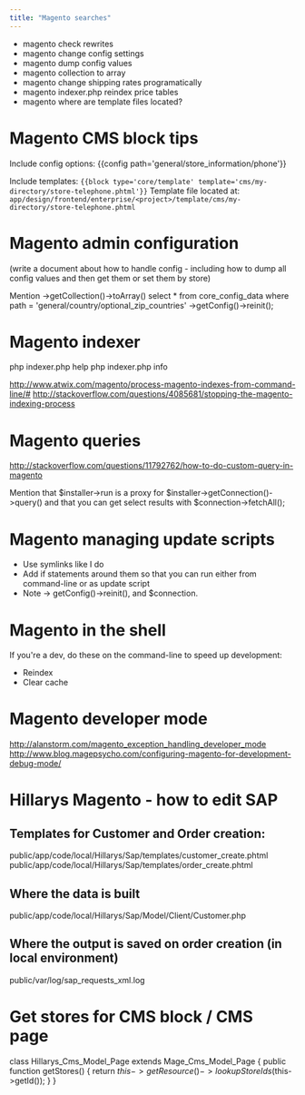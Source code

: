 ```yaml
---
title: "Magento searches"
---
```


- magento check rewrites
- magento change config settings
- magento dump config values
- magento collection to array
- magento change shipping rates programatically
- magento indexer.php reindex price tables
- magento where are template files located?

Magento CMS block tips
===

Include config options:
{{config path='general/store_information/phone'}}

Include templates:
`{{block type='core/template' template='cms/my-directory/store-telephone.phtml'}}`
Template file located at:
`app/design/frontend/enterprise/<project>/template/cms/my-directory/store-telephone.phtml`

Magento admin configuration
===

(write a document about how to handle config - including how to dump all config values and then get them or set them by store)

Mention ->getCollection()->toArray()
select * from core_config_data where path = 'general/country/optional_zip_countries'
->getConfig()->reinit();

Magento indexer
===

php indexer.php help
php indexer.php info

http://www.atwix.com/magento/process-magento-indexes-from-command-line/#
http://stackoverflow.com/questions/4085681/stopping-the-magento-indexing-process

Magento queries
===

http://stackoverflow.com/questions/11792762/how-to-do-custom-query-in-magento

Mention that $installer->run is a proxy for $installer->getConnection()->query()
and that you can get select results with $connection->fetchAll();

Magento managing update scripts
===

- Use symlinks like I do
- Add if statements around them so that you can run either from command-line or as update script
- Note -> getConfig()->reinit(), and $connection.

Magento in the shell
===

If you're a dev, do these on the command-line to speed up development:
- Reindex
- Clear cache

Magento developer mode
===

http://alanstorm.com/magento_exception_handling_developer_mode
http://www.blog.magepsycho.com/configuring-magento-for-development-debug-mode/

Hillarys Magento - how to edit SAP
===

Templates for Customer and Order creation:
---
public/app/code/local/Hillarys/Sap/templates/customer_create.phtml
public/app/code/local/Hillarys/Sap/templates/order_create.phtml

Where the data is built
---
public/app/code/local/Hillarys/Sap/Model/Client/Customer.php

Where the output is saved on order creation (in local environment)
---
public/var/log/sap_requests_xml.log


Get stores for CMS block / CMS page
===

class Hillarys_Cms_Model_Page extends Mage_Cms_Model_Page
{
    public function getStores() {
        return $this->getResource()->lookupStoreIds($this->getId());
    }
}

